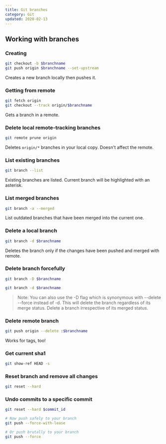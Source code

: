 ```yaml
---
title: Git branches
category: Git
updated: 2020-02-13
---
```


## Working with branches

### Creating

```bash
git checkout -b $branchname
git push origin $branchname --set-upstream
```

Creates a new branch locally then pushes it.

### Getting from remote

```bash
git fetch origin
git checkout --track origin/$branchname
```

Gets a branch in a remote.

### Delete local remote-tracking branches

```bash
git remote prune origin
```

Deletes `origin/*` branches in your local copy. Doesn't affect the remote.

### List existing branches

```bash
git branch --list
```

Existing branches are listed. Current branch will be highlighted with an asterisk.

### List merged branches

```bash
git branch -a --merged
```

List outdated branches that have been merged into the current one.

### Delete a local branch

```bash
git branch -d $branchname
```

Deletes the branch only if the changes have been pushed and merged with remote.

### Delete branch forcefully

```bash
git branch -D $branchname
```

```bash
git branch -d $branchname
```

> Note: You can also use the -D flag which is synonymous with --delete --force instead of -d. This will delete the branch regardless of its merge status.
> Delete a branch irrespective of its merged status.

### Delete remote branch

```bash
git push origin --delete :$branchname
```

Works for tags, too!

### Get current sha1

```bash
git show-ref HEAD -s
```
### Reset branch and remove all changes

```bash
git reset --hard
```

### Undo commits to a specific commit

```bash
git reset --hard $commit_id

# Now push safely to your branch
git push --force-with-lease

# Or push brutally to your branch
git push --force
```

